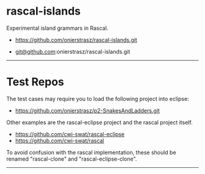 rascal-islands
==============

Experimental island grammars in Rascal.

* https://github.com/onierstrasz/rascal-islands.git

* git@github.com:onierstrasz/rascal-islands.git

---
# Test Repos

The test cases may require you to load the following project into eclipse:

* https://github.com/onierstrasz/p2-SnakesAndLadders.git


Other examples are the rascal-eclipse project and the rascal project itself.

* https://github.com/cwi-swat/rascal-eclipse
* https://github.com/cwi-swat/rascal

To avoid confusion with the rascal implementation, these should be renamed "rascal-clone" and "rascal-eclipse-clone".

---
